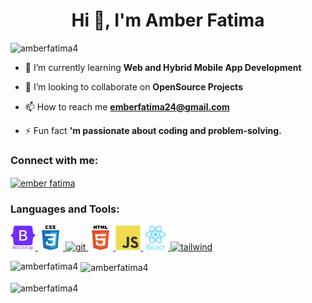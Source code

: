 <h1 align="center">Hi 👋, I'm Amber Fatima</h1>
<p align="left"> <img src="https://komarev.com/ghpvc/?username=amberfatima4&label=Profile%20views&color=0e75b6&style=flat" alt="amberfatima4" /> </p>

- 🌱 I’m currently learning **Web and Hybrid Mobile App Development**

- 👯 I’m looking to collaborate on **OpenSource Projects**

- 📫 How to reach me **emberfatima24@gmail.com**

- ⚡ Fun fact **'m passionate about coding and problem-solving.**

<h3 align="left">Connect with me:</h3>
<p align="left">
<a href="https://linkedin.com/in/ember fatima" target="blank"><img align="center" src="https://raw.githubusercontent.com/rahuldkjain/github-profile-readme-generator/master/src/images/icons/Social/linked-in-alt.svg" alt="ember fatima" height="30" width="40" /></a>
</p>

<h3 align="left">Languages and Tools:</h3>
<p align="left"> <a href="https://getbootstrap.com" target="_blank" rel="noreferrer"> <img src="https://raw.githubusercontent.com/devicons/devicon/master/icons/bootstrap/bootstrap-plain-wordmark.svg" alt="bootstrap" width="40" height="40"/> </a> <a href="https://www.w3schools.com/css/" target="_blank" rel="noreferrer"> <img src="https://raw.githubusercontent.com/devicons/devicon/master/icons/css3/css3-original-wordmark.svg" alt="css3" width="40" height="40"/> </a> <a href="https://git-scm.com/" target="_blank" rel="noreferrer"> <img src="https://www.vectorlogo.zone/logos/git-scm/git-scm-icon.svg" alt="git" width="40" height="40"/> </a> <a href="https://www.w3.org/html/" target="_blank" rel="noreferrer"> <img src="https://raw.githubusercontent.com/devicons/devicon/master/icons/html5/html5-original-wordmark.svg" alt="html5" width="40" height="40"/> </a> <a href="https://developer.mozilla.org/en-US/docs/Web/JavaScript" target="_blank" rel="noreferrer"> <img src="https://raw.githubusercontent.com/devicons/devicon/master/icons/javascript/javascript-original.svg" alt="javascript" width="40" height="40"/> </a> <a href="https://reactjs.org/" target="_blank" rel="noreferrer"> <img src="https://raw.githubusercontent.com/devicons/devicon/master/icons/react/react-original-wordmark.svg" alt="react" width="40" height="40"/> </a> <a href="https://tailwindcss.com/" target="_blank" rel="noreferrer"> <img src="https://www.vectorlogo.zone/logos/tailwindcss/tailwindcss-icon.svg" alt="tailwind" width="40" height="40"/> </a> </p>

<p><img align="left" src="https://github-readme-stats.vercel.app/api/top-langs?username=amberfatima4&show_icons=true&locale=en&layout=compact" alt="amberfatima4" /></p>

<p>&nbsp;<img align="center" src="https://github-readme-stats.vercel.app/api?username=amberfatima4&show_icons=true&locale=en" alt="amberfatima4" /></p>

<p><img align="center" src="https://github-readme-streak-stats.herokuapp.com/?user=amberfatima4&" alt="amberfatima4" /></p>


<!--
**AmberFatima4/AmberFatima4** is a ✨ _special_ ✨ repository because its `README.md` (this file) appears on your GitHub profile.

Here are some ideas to get you started:

- 🔭 I’m currently working on ...
- 🌱 I’m currently learning ...
- 👯 I’m looking to collaborate on ...
- 🤔 I’m looking for help with ...
- 💬 Ask me about ...
- 📫 How to reach me: ...
- 😄 Pronouns: ...
- ⚡ Fun fact: ...
-->
